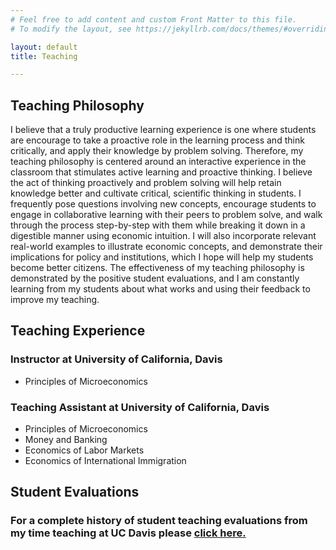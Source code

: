 ```yaml
---
# Feel free to add content and custom Front Matter to this file.
# To modify the layout, see https://jekyllrb.com/docs/themes/#overriding-theme-defaults

layout: default
title: Teaching

---
```


## Teaching Philosophy
I believe that a truly productive learning experience is one where students are encourage
to take a proactive role in the learning process and think critically, and apply their
knowledge by problem solving. Therefore, my teaching philosophy is centered around an
interactive experience in the classroom that stimulates active learning and proactive thinking. I believe the act of
thinking proactively and problem solving will help retain knowledge better and cultivate
critical, scientific thinking in students. I frequently
pose questions involving new concepts, encourage students to engage in collaborative learning with their peers to problem solve, and walk through the process step-by-step with them while
breaking it down in a digestible manner using economic intuition. I will also incorporate relevant real-world examples
to illustrate economic concepts, and demonstrate their implications for policy and
institutions, which I hope will help my students become better citizens. The effectiveness
of my teaching philosophy is demonstrated by the positive student evaluations, and
I am constantly learning from my students about what works and using their feedback
to improve my teaching.

## Teaching Experience

### Instructor at University of California, Davis

  - Principles of Microeconomics

### Teaching Assistant at University of California, Davis
 - Principles of Microeconomics
 - Money and Banking
 - Economics of Labor Markets
 - Economics of International Immigration


## Student Evaluations

### For a complete history of student teaching evaluations from my time teaching at UC Davis please <a href="https://chesun.github.io/assets/StudentEval_InstructorSummaries.pdf" target="_blank">click here.</a>

<!--- "Che was a great TA, I'm really surprised it was his first time teaching! He was very helpful in going over the main concepts of the course and clarifying what we needed to know for midterms or what we did wrong on midterms. He is very approachable and a cool person to talk to. He was also helpful in office hours. Che brought energy to discussions even though they were at
6pm and was always smiling! Thank you for a great quarter Che! :)"

"Che has been an amazing TA for us, more than we could ever ask. He is always willing to help and really care about our success in class. We are all super grateful we have him as our TA."

"Che explained topics from lecture with more depth and it helped retain and better understand the material."

"I attend TA Che Sun's sections this quarter and benefit a lot from them . He is patient and gives clear and effective sections. In most cases, he will summarize the main points from lectures,
and when it comes to exams, he helps us to do some preparation or analysis. He knows all the knowledge covered in classes well and explains every point in detail, and his notes are clear
and well organized, which is easy to follow. During these sections, he frequently stops and asks for our feedback and has plenty of interactions with us."

"The TA was very knowledgeable and was able to take the topics and break it down into digestible information for the student. He was also good at working with the professor during lecture to
make sure students questions were reviewed and looked at."

"Good economist and instructor."

"The TA was helpful in discussion and I think he provided great examples."

"Che is the best. TA of the year or something."

"I appreciate Che's willingness to help in office hours. He always helped clarify any subjects or material I had questions on. He's a great TA." --->
